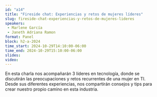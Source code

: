 ```yaml
---
id: "a14"
title: "Fireside chat: Experiencias y retos de mujeres líderes"
slug: fireside-chat-experiencias-y-retos-de-mujeres-lideres
speakers:
 - Marlene García
 - Janeth Adriana Ramon
format: Panel
block: h2-a-2024
time_start: 2024-10-29T14:10:00-06:00
time_end: 2024-10-29T15:10:00-06:00
slides: 
video: 
---
```


En esta charla nos acompañarán 3 líderes en tecnología, donde se discutirán las preocupaciones y retos recurrentes de una mujer en TI. Desde sus diferentes experiencias, nos compartirán consejos y tips para crear nuestro propio camino en esta industria.
